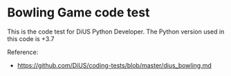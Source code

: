 # Bowling Game code test

This is the code test for DiUS Python Developer.
The Python version used in this code is +3.7

Reference:
 * https://github.com/DiUS/coding-tests/blob/master/dius_bowling.md
 
